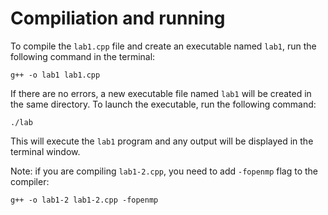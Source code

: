 # Compiliation and running
To compile the `lab1.cpp` file and create an executable named `lab1`, run the following command in the terminal:

    g++ -o lab1 lab1.cpp

If there are no errors, a new executable file named `lab1` will be created in the same directory. To launch the executable, run the following command:

    ./lab
This will execute the `lab1` program and any output will be displayed in the terminal window.

Note: if you are compiling `lab1-2.cpp`, you need to add `-fopenmp` flag to the compiler:
    
    g++ -o lab1-2 lab1-2.cpp -fopenmp